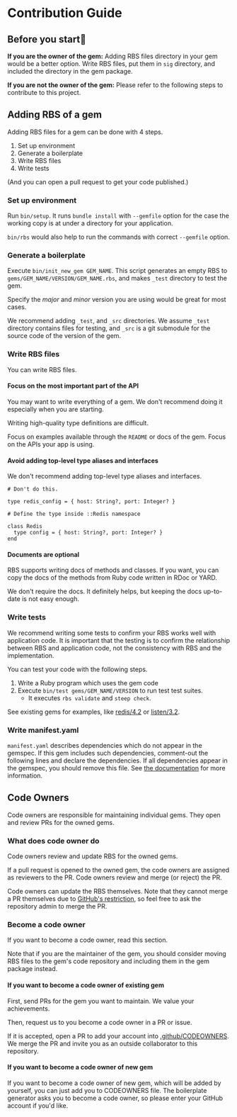 # Contribution Guide

## Before you start💎

**If you are the owner of the gem:**
Adding RBS files directory in your gem would be a better option.
Write RBS files, put them in `sig` directory, and included the directory in the gem package.

**If you are not the owner of the gem:**
Please refer to the following steps to contribute to this project.

## Adding RBS of a gem

Adding RBS files for a gem can be done with 4 steps.

1. Set up environment
2. Generate a boilerplate
3. Write RBS files
4. Write tests

(And you can open a pull request to get your code published.)

### Set up environment

Run `bin/setup`.
It runs `bundle install` with `--gemfile` option for the case the working copy is at under a directory for your application.

`bin/rbs` would also help to run the commands with correct `--gemfile` option.

### Generate a boilerplate

Execute `bin/init_new_gem GEM_NAME`.
This script generates an empty RBS to `gems/GEM_NAME/VERSION/GEM_NAME.rbs`, and makes `_test` directory to test the gem.

Specify the _major_ and _minor_ version you are using would be great for most cases.

We recommend adding `_test`, and `_src` directories.
We assume `_test` directory contains files for testing, and `_src` is a git submodule for the source code of the version of the gem.

### Write RBS files

You can write RBS files.

#### Focus on the most important part of the API

You may want to write everything of a gem.
We don't recommend doing it especially when you are starting.

Writing high-quality type definitions are difficult.

Focus on examples available through the `README` or docs of the gem.
Focus on the APIs your app is using.

#### Avoid adding top-level type aliases and interfaces

We don't recommend adding top-level type aliases and interfaces.

```rbs
# Don't do this.

type redis_config = { host: String?, port: Integer? }

# Define the type inside ::Redis namespace

class Redis
  type config = { host: String?, port: Integer? }
end
```

#### Documents are optional

RBS supports writing docs of methods and classes.
If you want, you can copy the docs of the methods from Ruby code written in RDoc or YARD.

We don't require the docs.
It definitely helps, but keeping the docs up-to-date is not easy enough.

### Write tests

We recommend writing some tests to confirm your RBS works well with application code.
It is important that the testing is to confirm the relationship between RBS and application code, not the consistency with RBS and the implementation.

You can test your code with the following steps.

1. Write a Ruby program which uses the gem code
2. Execute `bin/test gems/GEM_NAME/VERSION` to run test test suites.
   * It executes `rbs validate` and `steep check`.

See existing gems for examples, like [redis/4.2](https://github.com/ruby/gem_rbs_collection/tree/main/gems/redis/4.2/_test) or [listen/3.2](https://github.com/ruby/gem_rbs_collection/tree/main/gems/listen/3.2/_test).

### Write manifest.yaml

`manifest.yaml` describes dependencies which do not appear in the gemspec.
If this gem includes such dependencies, comment-out the following lines and declare the dependencies.
If all dependencies appear in the gemspec, you should remove this file.
See [the documentation](https://github.com/ruby/rbs/blob/master/docs/collection.md) for more information.

## Code Owners

Code owners are responsible for maintaining individual gems. They open and review PRs for the owned gems.

### What does code owner do

Code owners review and update RBS for the owned gems.

If a pull request is opened to the owned gem, the code owners are assigned as reviewers to the PR. Code owners review and merge (or reject) the PR.

Code owners can update the RBS themselves. Note that they cannot merge a PR themselves due to [GitHub's restriction](https://github.community/t/do-not-require-owner-approval-if-the-pull-request-is-from-an-owner/369), so feel free to ask the repository admin to merge the PR.

### Become a code owner

If you want to become a code owner, read this section.

Note that if you are the maintainer of the gem, you should consider moving RBS files to the gem's code repository and including them in the gem package instead.

#### If you want to become a code owner of existing gem

First, send PRs for the gem you want to maintain. We value your achievements.

Then, request us to you become a code owner in a PR or issue.

If it is accepted, open a PR to add your account into [.github/CODEOWNERS](https://github.com/ruby/gem_rbs_collection/blob/main/.github/CODEOWNERS).
We merge the PR and invite you as an outside collaborator to this repository.

#### If you want to become a code owner of new gem

If you want to become a code owner of new gem, which will be added by yourself, you can just add you to CODEOWNERS file.
The boilerplate generator asks you to become a code owner, so please enter your GitHub account if you'd like.
